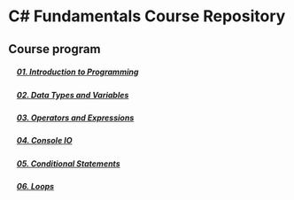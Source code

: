 #   C# Fundamentals Course Repository

## Course program

##### [<img src="https://raw.githubusercontent.com/TelerikAcademy/Common/master/icons/presentation.png" height="15" />01. Introduction to Programming](https://github.com/bozhidar-slavov/01.CSharp-Fundamentals/blob/master/Slides/01.Intro-Programming/index.html)

##### [<img src="https://raw.githubusercontent.com/TelerikAcademy/Common/master/icons/presentation.png" height="15" />02. Data Types and Variables](https://github.com/bozhidar-slavov/01.CSharp-Fundamentals/blob/master/Slides/02.Primitive-Data-Types-And-Variables/index.html)

##### [<img src="https://raw.githubusercontent.com/TelerikAcademy/Common/master/icons/presentation.png" height="15" />03. Operators and Expressions](https://github.com/bozhidar-slavov/01.CSharp-Fundamentals/blob/master/Slides/03.Operators-And-Statements/index.html)

##### [<img src="https://raw.githubusercontent.com/TelerikAcademy/Common/master/icons/presentation.png" height="15" />04. Console IO](https://github.com/bozhidar-slavov/01.CSharp-Fundamentals/blob/master/Slides/04.Console-Input-Output/index.html)

##### [<img src="https://raw.githubusercontent.com/TelerikAcademy/Common/master/icons/presentation.png" height="15" />05. Conditional Statements](https://github.com/bozhidar-slavov/01.CSharp-Fundamentals/blob/master/Slides/05.Conditional-Statements/index.html)

##### [<img src="https://raw.githubusercontent.com/TelerikAcademy/Common/master/icons/presentation.png" height="15" />06. Loops](https://github.com/bozhidar-slavov/01.CSharp-Fundamentals/blob/master/Slides/06.Loops/index.html)